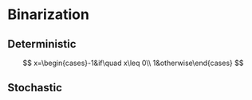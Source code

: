 # Binarization
## Deterministic
$$
x=\begin{cases}-1&if\quad x\leq 0\\
1&otherwise\end{cases}
$$
## Stochastic
